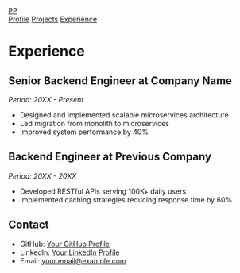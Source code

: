 <nav class="nav-container">
    <div class="nav-content">
        <div class="nav-brand">
            <a href="/">PP</a>
        </div>
        <div class="nav-links">
            <a href="/">Profile</a>
            <a href="/projects">Projects</a>
            <a href="/experience" class="active">Experience</a>
        </div>
    </div>
</nav>

# Experience

## Senior Backend Engineer at Company Name
*Period: 20XX - Present*
- Designed and implemented scalable microservices architecture
- Led migration from monolith to microservices
- Improved system performance by 40%

## Backend Engineer at Previous Company
*Period: 20XX - 20XX*
- Developed RESTful APIs serving 100K+ daily users
- Implemented caching strategies reducing response time by 60%

## Contact
- GitHub: [Your GitHub Profile](https://github.com/yourusername)
- LinkedIn: [Your LinkedIn Profile](https://linkedin.com/in/yourusername)
- Email: your.email@example.com

